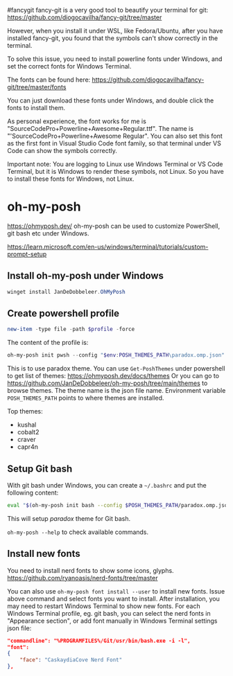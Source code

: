 #fancygit
fancy-git is a very good tool to beautify your terminal for git:
https://github.com/diogocavilha/fancy-git/tree/master

However, when you install it under WSL, like Fedora/Ubuntu,
after you have installed fancy-git, you found that the symbols can't show correctly in the terminal.

To solve this issue, you need to install powerline fonts under Windows,
and set the correct fonts for Windows Terminal.

The fonts can be found here:
https://github.com/diogocavilha/fancy-git/tree/master/fonts

You can just download these fonts under Windows,
and double click the fonts to install them.

As personal experience, the font works for me is "SourceCodePro+Powerline+Awesome+Regular.ttf".
The name is "'SourceCodePro+Powerline+Awesome Regular".
You can also set this font as the first font in Visual Studio Code font family,
so that terminal under VS Code can show the symbols correctly.

Important note:
You are logging to Linux use Windows Terminal or VS Code Terminal,
but it is Windows to render these symbols, not Linux.
So you have to install these fonts for Windows, not Linux.


# oh-my-posh
https://ohmyposh.dev/
oh-my-posh can be used to customize PowerShell, git bash etc under Windows.

https://learn.microsoft.com/en-us/windows/terminal/tutorials/custom-prompt-setup
## Install oh-my-posh under Windows
```powershell
winget install JanDeDobbeleer.OhMyPosh
```

## Create powershell profile
```powershell
new-item -type file -path $profile -force
```

The content of the profile is:
```powershell
oh-my-posh init pwsh --config "$env:POSH_THEMES_PATH\paradox.omp.json" | Invoke-Expression
```

This is to use paradox theme.
You can use `Get-PoshThemes` under powershell to get list of themes: https://ohmyposh.dev/docs/themes
Or you can go to https://github.com/JanDeDobbeleer/oh-my-posh/tree/main/themes to browse themes.
The theme name is the json file name.
Environment variable `POSH_THEMES_PATH` points to where themes are installed.

Top themes:
* kushal
* cobalt2
* craver
* capr4n

## Setup Git bash
With git bash under Windows, you can create a `~/.bashrc` and put the following content:
```bash
eval "$(oh-my-posh init bash --config $POSH_THEMES_PATH/paradox.omp.json)"
```
This will setup *paradox* theme for Git bash.

`oh-my-posh --help` to check available commands.

## Install new fonts
You need to install nerd fonts to show some icons, glyphs.
https://github.com/ryanoasis/nerd-fonts/tree/master

You can also use `oh-my-posh font install --user` to install new fonts. Issue above command and select fonts you want to install.
After installation, you may need to restart Windows Terminal to show new fonts.
For each Windows Terminal profile, eg. git bash, you can select the nerd fonts in "Appearance section", or add font manually in Windows Terminal settings json file:
```json
"commandline": "%PROGRAMFILES%/Git/usr/bin/bash.exe -i -l",
"font": 
{
    "face": "CaskaydiaCove Nerd Font"
},
```

